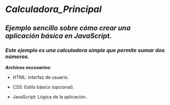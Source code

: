 # **_Calculadora_Principal_**

## **_Ejemplo sencillo sobre cómo crear una aplicación básica en JavaScript._**

### **_Este ejemplo es una calculadora simple que permite sumar dos números._**

**_Archivos necesarios:_**

- HTML: Interfaz de usuario.
  
- CSS: Estilo básico (opcional).
- JavaScript: Lógica de la aplicación.
